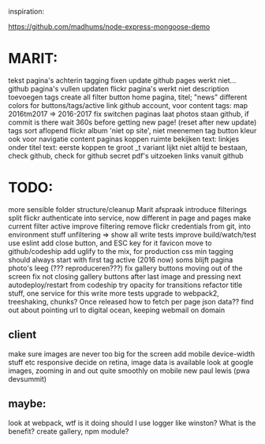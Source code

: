 inspiration:

https://github.com/madhums/node-express-mongoose-demo

# MARIT:
  tekst pagina's achterin
  tagging fixen
  update github pages werkt niet...
  github pagina's vullen
  updaten flickr pagina's werkt niet
  description toevoegen
  tags create all filter button
  home pagina, titel; "news"
  different colors for buttons/tags/active link
  github account, voor content
  tags: map 2016tm2017 => 2016-2017
  fix switchen paginas laat photos staan
github, if commit is there wait 360s before getting new page! (reset after new update)
tags sort aflopend
flickr album 'niet op site', niet meenemen
tag button kleur ook voor navigatie
content paginas koppen ruimte bekijken
text: linkjes onder titel
text: eerste koppen te groot
_t variant lijkt niet altijd te bestaan, check
github, check for github secret
pdf's uitzoeken links vanuit github

# TODO:

  more sensible folder structure/cleanup
  Marit afspraak
  introduce filterings
  split flickr authenticate into service, now different in page and pages
  make current filter active
  improve filtering 
  remove flickr credentials from git, into environment stuff
  unfiltering => show all
  write tests
  improve build/watch/test
  use eslint
  add close button, and ESC key for it
  favicon
  move to github/codeship 
  add uglify to the mix, for production
  css min
  tagging should always start with first tag active (2016 now)
  soms blijft pagina photo's leeg (??? reproduceren???)
  fix gallery buttons moving out of the screen
  fix not closing gallery buttons after last image and pressing next
  autodeploy/restart from codeship
try opacity for transitions
refactor title stuff, one service for this
write more tests
upgrade to webpack2, treeshaking, chunks? Once released
how to fetch per page json data??
find out about pointing url to digital ocean, keeping webmail on domain



## client
  make sure images are never too big for the screen
  add mobile device-width stuff etc
responsive
decide on retina, image data is available
look at google images, zooming in and out quite smoothly on mobile
new paul lewis (pwa devsummit)


## maybe:
look at webpack, wtf is it doing
should I use logger like winston? What is the benefit?
create gallery, npm module?



